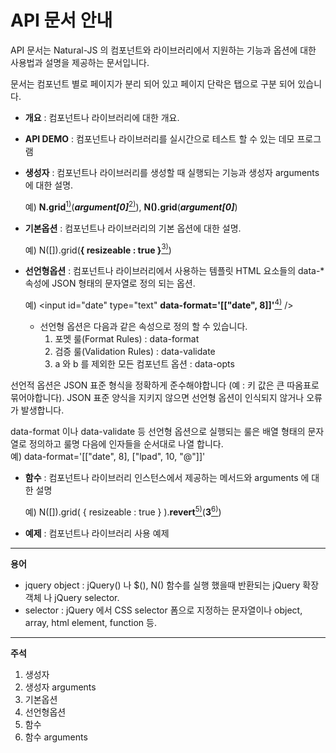 API 문서 안내
===

API 문서는 Natural-JS 의 컴포넌트와 라이브러리에서 지원하는 기능과 옵션에 대한 사용법과 설명을 제공하는 문서입니다.

문서는 컴포넌트 별로 페이지가 분리 되어 있고 페이지 단락은 탭으로 구분 되어 있습니다.

* __개요__ : 컴포넌트나 라이브러리에 대한 개요.

* __API DEMO__ : 컴포넌트나 라이브러리를 실시간으로 테스트 할 수 있는 데모 프로그램

* __생성자__ : 컴포넌트나 라이브러리를 생성할 때 실행되는 기능과 생성자 arguments 에 대한 설명.

    예) __N.grid__[<sup>1)</sup>](#fn1)(___argument[0]___[<sup>2)</sup>](#fn2)), __N().grid__(___argument[0]___)

* __기본옵션__ : 컴포넌트나 라이브러리의 기본 옵션에 대한 설명.

    예) N([]).grid(__{ resizeable : true }__[<sup>3)</sup>](#fn3))

* __선언형옵션__ : 컴포넌트나 라이브러리에서 사용하는 템플릿 HTML 요소들의 data-* 속성에 JSON 형태의 문자열로 정의 되는 옵션.

    예) &lt;input id="date" type="text" __data-format='[["date", 8]]'__[<sup>4)</sup>](#fn4) /&gt;

    * 선언형 옵션은 다음과 같은 속성으로 정의 할 수 있습니다.
        1. 포멧 룰(Format Rules) : data-format
        2. 검증 룰(Validation Rules) : data-validate
        3. a 와 b 를 제외한 모든 컴포넌트 옵션 : data-opts

<p class="alert">선언적 옵션은 JSON 표준 형식을 정확하게 준수해야합니다 (예 : 키 값은 큰 따옴표로 묶어야합니다). JSON 표준 양식을 지키지 않으면 선언형 옵션이 인식되지 않거나 오류가 발생합니다.</p>

<div class="alert">
    data-format 이나 data-validate 등 선언형 옵션으로 실행되는 룰은 배열 형태의 문자열로 정의하고 룰명 다음에 인자들을 순서대로 나열 합니다.
    <div class="alert">예) data-format='[["date", 8], ["lpad", 10, "@"]]'</div>
</div>

* __함수__ : 컴포넌트나 라이브러리 인스턴스에서 제공하는 메서드와 arguments 에 대한 설명

    예) N([]).grid( { resizeable : true } ).__revert__[<sup>5)</sup>](#fn5)(__3__[<sup>6)</sup>](#fn6))

* __예제__ : 컴포넌트나 라이브러리 사용 예제

---

__용어__
* jquery object : jQuery() 나  $(), N() 함수를 실행 했을때 반환되는 jQuery 확장 객체 나 jQuery selector.
* selector : jQuery 에서 CSS selector 폼으로 지정하는 문자열이나 object, array, html element, function 등.

---

__주석__
1. <span id="fn1">생성자</span>
2. <span id="fn2">생성자 arguments</span>
3. <span id="fn3">기본옵션</span>
4. <span id="fn4">선언형옵션</span>
5. <span id="fn5">함수</span>
6. <span id="fn6">함수 arguments</span>